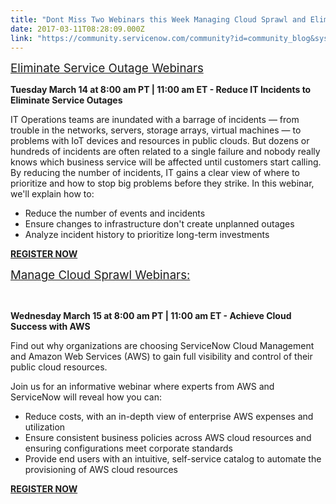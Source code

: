```yaml
---
title: "Dont Miss Two Webinars this Week Managing Cloud Sprawl and Eliminate Service Outages"
date: 2017-03-11T08:28:09.000Z
link: "https://community.servicenow.com/community?id=community_blog&sys_id=ac6e6eaddbd0dbc01dcaf3231f9619b7"
---
```

<p><span style="text-decoration: underline; font-size: 14pt;">Eliminate Service Outage Webinars</span></p><p></p><p><strong>Tuesday March 14 at 8:00 am PT | 11:00 am ET - Reduce IT Incidents to Eliminate Service Outages</strong></p><p></p><p></p><p>IT Operations teams are inundated with a barrage of incidents — from trouble in the networks, servers, storage arrays, virtual machines — to problems with IoT devices and resources in public clouds. But dozens or hundreds of incidents are often related to a single failure and nobody really knows which business service will be affected until customers start calling. By reducing the number of incidents, IT gains a clear view of where to prioritize and how to stop big problems before they strike. In this webinar, we'll explain how to:</p><ul><li>Reduce the number of events and incidents</li><li>Ensure changes to infrastructure don't create unplanned outages</li><li>Analyze incident history to prioritize long-term investments</li></ul><p><strong><a title="fo.servicenow.com/LP=7411?referenceSource=community" href="http://info.servicenow.com/LP=7411?referenceSource=community">REGISTER NOW</a></strong></p><p></p><p></p><p><span style="text-decoration: underline;"><span style="font-size: 14pt;">Manage Cloud Sprawl Webinars: </span> </span></p><p>                 </p><p><strong>Wednesday March 15 at 8:00 am PT | 11:00 am ET - Achieve Cloud Success with AWS</strong></p><p></p><p>Find out why organizations are choosing ServiceNow Cloud Management and Amazon Web Services (AWS) to gain full visibility and control of their public cloud resources.</p><p>Join us for an informative webinar where experts from AWS and ServiceNow will reveal how you can:</p><ul><li>Reduce costs, with an in-depth view of enterprise AWS expenses and utilization</li><li>Ensure consistent business policies across AWS cloud resources and ensuring configurations meet corporate standards</li><li>Provide end users with an intuitive, self-service catalog to automate the provisioning of AWS cloud resources</li></ul><p><strong><a title="fo.servicenow.com/LP=7423?referenceSource=community" href="http://info.servicenow.com/LP=7423?referenceSource=community">REGISTER NOW</a></strong></p>